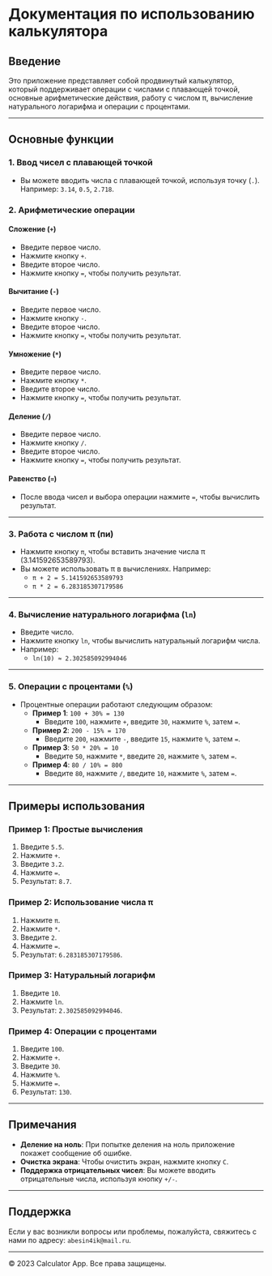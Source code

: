 # Документация по использованию калькулятора

## Введение

Это приложение представляет собой продвинутый калькулятор, который поддерживает операции с числами с плавающей точкой, основные арифметические действия, работу с числом π, вычисление натурального логарифма и операции с процентами.

---

## Основные функции

### 1. Ввод чисел с плавающей точкой
- Вы можете вводить числа с плавающей точкой, используя точку (`.`). Например: `3.14`, `0.5`, `2.718`.

### 2. Арифметические операции
#### Сложение (`+`)
- Введите первое число.
- Нажмите кнопку `+`.
- Введите второе число.
- Нажмите кнопку `=`, чтобы получить результат.

#### Вычитание (`-`)
- Введите первое число.
- Нажмите кнопку `-`.
- Введите второе число.
- Нажмите кнопку `=`, чтобы получить результат.

#### Умножение (`*`)
- Введите первое число.
- Нажмите кнопку `*`.
- Введите второе число.
- Нажмите кнопку `=`, чтобы получить результат.

#### Деление (`/`)
- Введите первое число.
- Нажмите кнопку `/`.
- Введите второе число.
- Нажмите кнопку `=`, чтобы получить результат.

#### Равенство (`=`)
- После ввода чисел и выбора операции нажмите `=`, чтобы вычислить результат.

---

### 3. Работа с числом π (пи)
- Нажмите кнопку `π`, чтобы вставить значение числа π (3.141592653589793).
- Вы можете использовать π в вычислениях. Например:
  - `π + 2 = 5.141592653589793`
  - `π * 2 = 6.283185307179586`

---

### 4. Вычисление натурального логарифма (`ln`)
- Введите число.
- Нажмите кнопку `ln`, чтобы вычислить натуральный логарифм числа.
- Например:
  - `ln(10) ≈ 2.302585092994046`

---

### 5. Операции с процентами (`%`)
- Процентные операции работают следующим образом:
  - **Пример 1**: `100 + 30% = 130`
    - Введите `100`, нажмите `+`, введите `30`, нажмите `%`, затем `=`.
  - **Пример 2**: `200 - 15% = 170`
    - Введите `200`, нажмите `-`, введите `15`, нажмите `%`, затем `=`.
  - **Пример 3**: `50 * 20% = 10`
    - Введите `50`, нажмите `*`, введите `20`, нажмите `%`, затем `=`.
  - **Пример 4**: `80 / 10% = 800`
    - Введите `80`, нажмите `/`, введите `10`, нажмите `%`, затем `=`.

---

## Примеры использования

### Пример 1: Простые вычисления
1. Введите `5.5`.
2. Нажмите `+`.
3. Введите `3.2`.
4. Нажмите `=`.
5. Результат: `8.7`.

### Пример 2: Использование числа π
1. Нажмите `π`.
2. Нажмите `*`.
3. Введите `2`.
4. Нажмите `=`.
5. Результат: `6.283185307179586`.

### Пример 3: Натуральный логарифм
1. Введите `10`.
2. Нажмите `ln`.
3. Результат: `2.302585092994046`.

### Пример 4: Операции с процентами
1. Введите `100`.
2. Нажмите `+`.
3. Введите `30`.
4. Нажмите `%`.
5. Нажмите `=`.
6. Результат: `130`.

---

## Примечания

- **Деление на ноль**: При попытке деления на ноль приложение покажет сообщение об ошибке.
- **Очистка экрана**: Чтобы очистить экран, нажмите кнопку `C`.
- **Поддержка отрицательных чисел**: Вы можете вводить отрицательные числа, используя кнопку `+/-`.

---

## Поддержка

Если у вас возникли вопросы или проблемы, пожалуйста, свяжитесь с нами по адресу: `abesin4ik@mail.ru`.

---

© 2023 Calculator App. Все права защищены.